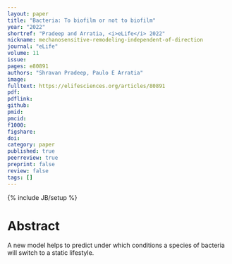 ```yaml
---
layout: paper
title: "Bacteria: To biofilm or not to biofilm"
year: "2022"
shortref: "Pradeep and Arratia, <i>eLife</i> 2022"
nickname: mechanosensitive-remodeling-independent-of-direction
journal: "eLife"
volume: 11
issue: 
pages: e80891
authors: "Shravan Pradeep, Paulo E Arratia"
image: 
fulltext: https://elifesciences.org/articles/80891
pdf: 
pdflink: 
github: 
pmid: 
pmcid: 
f1000: 
figshare: 
doi: 
category: paper
published: true
peerreview: true
preprint: false
review: false
tags: []
---
```

{% include JB/setup %}

# Abstract 

A new model helps to predict under which conditions a species of bacteria will switch to a static lifestyle.